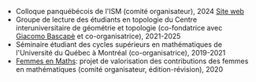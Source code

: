 * Colloque panquébécois de l'ISM (comité organisateur), 2024 [Site web](https://event.fourwaves.com/fr/ismcolloque2024/pages)
* Groupe de lecture des étudiants en topologie du Centre interuniversitaire de géométrie et topologie (co-fondatrice  avec [Giacomo Bascapè](https://sites.google.com/view/giacomo-bascape/home) et co-organisatrice), 2021-2025
* Séminaire étudiant des cycles supérieurs en mathématiques de l'Université du Québec à Montréal (co-organisatrice), 2019-2021
* [Femmes en Maths](https://femmesenmathsorg.wordpress.com/): projet de valorisation des contributions des femmes en mathématiques (comité organisateur, édition-révision), 2020


